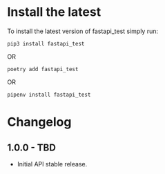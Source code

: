 Install the latest
===================

To install the latest version of fastapi_test simply run:

`pip3 install fastapi_test`

OR

`poetry add fastapi_test`

OR

`pipenv install fastapi_test`


Changelog
=========
## 1.0.0 - TBD
- Initial API stable release.
